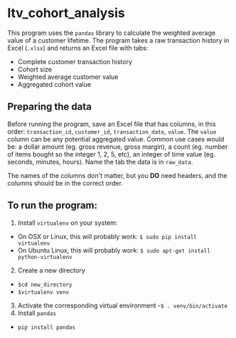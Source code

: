 # ltv_cohort_analysis
This program uses the `pandas` library to calculate the weighted average value of a customer lifetime. The program takes a raw transaction history in Excel (`.xlsx`) and returns an Excel file with tabs:
- Complete customer transaction history
- Cohort size
- Weighted average customer value
- Aggregated cohort value

## Preparing the data

Before running the program, save an Excel file that has columns, in this order: `transaction_id`, `customer_id`, `transaction_date`, `value`. The `value` column can be any potential aggregated value. Common use cases would be: a dollar amount (eg. gross revenue, gross margin), a count (eg. number of items bought so the integer 1, 2, 5, etc), an integer of time value (eg. seconds, minutes, hours).
Name the tab the data is in `raw_data`.

The names of the columns don't matter, but you **DO** need headers, and the columns should be in the correct order.

## To run the program:
1. Install `virtualenv` on your system:
  - On OSX or Linux, this will probably work: `$ sudo pip install virtualenv`
  - On Ubuntu Linux, this will probably work: `$ sudo apt-get install python-virtualenv`
2. Create a new directory 
  - `$cd new_directory`
  - `$virtualenv venv`
3. Activate the corresponding virtual environment
-`$ . venv/bin/activate`
4. Install `pandas`
- `pip install pandas`

